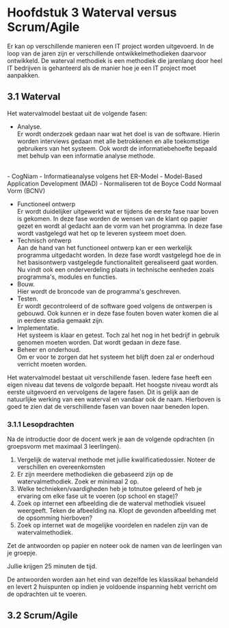 # Hoofdstuk 3 Waterval versus Scrum/Agile

Er kan op verschillende manieren een IT project worden uitgevoerd. In de loop van de jaren zijn er verschillende ontwikkelmethodieken daarvoor ontwikkeld.
De waterval methodiek is een methodiek die jarenlang door heel IT bedrijven is gehanteerd als de manier hoe je een IT project moet aanpakken.
 

## 3.1 Waterval

Het watervalmodel bestaat uit de volgende fasen:
- Analyse. <br>Er wordt onderzoek gedaan naar wat het doel is van de software. Hierin worden interviews gedaan met alle betrokkenen en alle toekomstige gebruikers van het systeem. Ook wordt de informatiebehoefte bepaald met behulp van een informatie analyse methode.
 <br> 
    - CogNiam
    - Informatieanalyse volgens het ER-Model
    - Model-Based Application Development (MAD)
    - Normaliseren tot de Boyce Codd Normaal Vorm (BCNV)
    
- Functioneel ontwerp <br>Er wordt duidelijker uitgewerkt wat er tijdens de eerste fase naar boven is gekomen. In deze fase worden de wensen van de klant op papier gezet en wordt al gedacht aan de vorm van het programma. In deze fase wordt vastgelegd wat het op te leveren systeem moet doen.
- Technisch ontwerp<br> Aan de hand van het functioneel ontwerp kan er een werkelijk programma uitgedacht worden. In deze fase wordt vastgelegd hoe de in het basisontwerp vastgelegde functionaliteit gerealiseerd gaat worden. Nu vindt ook een onderverdeling plaats in technische eenheden zoals programma's, modules en functies.
- Bouw. <br>Hier wordt de broncode van de programma's geschreven.
- Testen. <br>Er wordt gecontroleerd of de software goed volgens de ontwerpen is gebouwd. Ook kunnen er in deze fase fouten boven water komen die al in eerdere stadia gemaakt zijn.
- Implementatie.<br> Het systeem is klaar en getest. Toch zal het nog in het bedrijf in gebruik genomen moeten worden. Dat wordt gedaan in deze fase.
- Beheer en onderhoud. <br>Om er voor te zorgen dat het systeem het blijft doen zal er onderhoud verricht moeten worden.

Het watervalmodel bestaat uit verschillende fasen. Iedere fase heeft een eigen niveau dat tevens de volgorde bepaalt. Het hoogste niveau wordt als eerste uitgevoerd en vervolgens de lagere fasen. Dit is gelijk aan de natuurlijke werking van een waterval en vandaar ook de naam. Hierboven is goed te zien dat de verschillende fasen van boven naar beneden lopen.

### 3.1.1 Lesopdrachten

Na de introductie door de docent werk je aan de volgende opdrachten (in groepsvorm met maximaal 3 leerlingen). 

  1. Vergelijk de waterval methode met jullie kwalificatiedossier. Noteer de verschillen en overeenkomsten
  2. Er zijn meerdere methodieken die gebaseerd zijn op de watervalmethodiek. Zoek er minimaal 2 op.
  3. Welke technieken/vaardigheden heb je totnutoe geleerd of heb je ervaring om elke fase uit te voeren (op school en stage)?
  4. Zoek op internet een afbeelding die de waterval methodiek visueel weergeeft. Teken de afbeelding na. Klopt de gevonden afbeelding met de opsomming hierboven?
  5. Zoek op internet wat de mogelijke voordelen en nadelen zijn van de watervalmethodiek.

Zet de antwoorden op papier en noteer ook de namen van de leerlingen van je groepje. 

Jullie krijgen 25 minuten de tijd.

De antwoorden worden aan het eind van dezelfde les klassikaal behandeld en levert 2 huispunten op indien je voldoende inspanning hebt verricht om de opdrachten uit te voeren.

## 3.2 Scrum/Agile
